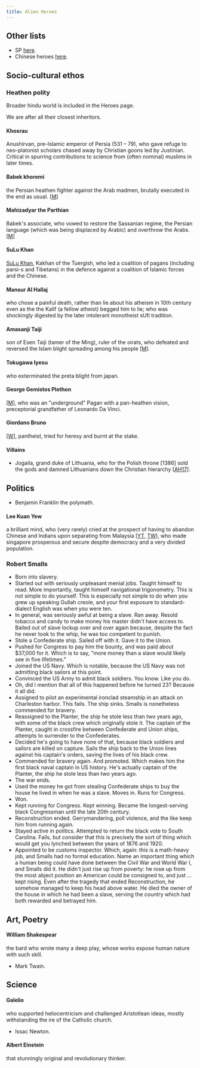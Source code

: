 ```yaml
---
title: Alien Heroes
---
```


## Other lists

- SP [here](https://twitter.com/Rjrasva/status/877839974669860865).
- Chinese heroes [here](../../../../paganology/china/heroes/).

## Socio-cultural ethos

### Heathen polity

Broader hindu world is included in the Heroes page.

We are after all their closest inheritors.  

#### Khosrau
Anushirvan, pre-Islamic emperor of Persia (531 – 79), who gave refuge to neo-platonist scholars chased away by Christian goons led by Justinian. Critical in spurring contributions to science from (often nominal) muslims in later times.
#### Babek khoremi
the Persian heathen fighter against the Arab madmen, brutally executed in the end as usual. \[[M](http://manasataramgini.wordpress.com/2007/07/15/babek-khoremi-and-mahizadyar/)\]
#### Mahizadyar the Parthian
Babek's associate, who vowed to restore the Sassanian regime, the Persian language (which was being displaced by Arabic) and overthrow the Arabs. \[[M](http://manasataramgini.wordpress.com/2007/07/15/babek-khoremi-and-mahizadyar/)\]
#### SuLu Khan
[SuLu Khan](http://manasataramgini.wordpress.com/2006/03/04/su-lu-khans-heroic-struggle-against-the-army-of-islam/), Kakhan of the Tuergish, who led a coalition of pagans (including parsi-s and Tibetans) in the defence against a coalition of Islamic forces and the Chinese.  

#### Mansur Al Hallaj
who chose a  painful death, rather than lie about his atheism in 10th century even as the the Kalif (a fellow atheist) begged him to lie; who was shockingly digested by the later intolerant monotheist sUfi tradition.
#### Amasanji Taiji
son of Esen Taiji (tamer of the Ming), ruler of the oirats, who defeated and reversed the Islam blight spreading among his people \[[M](https://manasataramgini.wordpress.com/2015/01/21/some-notes-on-the-rise-of-oirat-power-and-the-jangar-tuuli/)\].
#### Tokugawa Iyesu
who exterminated the preta blight from japan.
#### George Gemistos Plethon
\[[M](http://manasataramgini.wordpress.com/2013/02/10/the-end-of-the-heathens/)\], who was an "underground" Pagan with a pan-heathen vision, preceptorial grandfather of Leonardo Da Vinci.  

#### Giordano Bruno
\[[W](https://en.wikipedia.org/wiki/Giordano_Bruno)\], pantheist, tried for heresy and burnt at the stake.

#### Villains

- Jogaila, grand duke of Lithuania, who for the Polish throne \[1386\] sold the gods and damned Lithuanians down the Christian hierarchy \[[AH17](https://arithharger.wordpress.com/2017/05/06/the-last-european-pagans-part-ii-resistance/)\].

## Politics

- Benjamin Franklin the polymath.
#### Lee Kuan Yew
a brilliant mind, who (very rarely) cried at the prospect of having to abandon Chinese and Indians upon separating from Malaysia \[[YT](https://www.youtube.com/watch?v=41ND3U_9HgQ), [TW](https://twitter.com/Rjrasva/status/873646954336727043)\], who made singapore prosperous and secure despite democracy and a very divided population.

### Robert Smalls

- Born into slavery.   
- Started out with seriously unpleasant menial jobs. Taught himself to read. More importantly, taught himself navigational trigonometry. This is not simple to do yourself. This is especially not simple to do when you grew up speaking Gullah creole, and your first exposure to standard-dialect English was when you were ten.   
- In general, was seriously awful at being a slave. Ran away. Resold tobacco and candy to make money his master didn't have access to. Bailed out of slave lockup over and over again because, despite the fact he never took to the whip, he was too competent to punish.  
- Stole a Confederate ship. Sailed off with it. Gave it to the Union.  
- Pushed for Congress to pay him the bounty, and was paid about $37,000 for it. Which is to say, "more money than a slave would likely see in five lifetimes."   
- Joined the US Navy. Which is notable, because the US Navy was not admitting black sailors at this point.   
- Convinced the US Army to admit black soldiers. You know. Like you do.  
- Oh, did I mention that all of this happened before he turned 23? Because it all did.  
- Assigned to pilot an experimental ironclad steamship in an attack on Charleston harbor. This fails. The ship sinks. Smalls is nonetheless commended for bravery.  
- Reassigned to the Planter, the ship he stole less than two years ago, with some of the black crew which originally stole it. The captain of the Planter, caught in crossfire between Confederate and Union ships, attempts to surrender to the Confederates.  
- Decided he's going to have none of that, because black soldiers and sailors are killed on capture. Sails the ship back to the Union lines against his captain's orders, saving the lives of his black crew.   
- Commended for bravery again. And promoted. Which makes him the first black naval captain in US history. He's actually captain of the Planter, the ship he stole less than two years ago.   
- The war ends.  
- Used the money he got from stealing Confederate ships to buy the house he lived in when he was a slave. Moves in. Runs for Congress.  
- Won.  
- Kept running for Congress. Kept winning. Became the longest-serving black Congressman until the late 20th century.   
- Reconstruction ended. Gerrymandering, poll violence, and the like keep him from running again.  
- Stayed active in politics. Attempted to return the black vote to South Carolina. Fails, but consider that this is precisely the sort of thing which would get you lynched between the years of 1876 and 1920.  
- Appointed to be customs inspector. Which, again: this is a math-heavy job, and Smalls had no formal education.   Name an important thing which a human being could have done between the Civil War and World War I, and Smalls did it. He didn't just rise up from poverty: he rose up from the most abject position an American could be consigned to, and just ... kept rising. Even after the tragedy that ended Reconstruction, he somehow managed to keep his head above water.   He died the owner of the house in which he had been a slave, serving the country which had both rewarded and betrayed him.


## Art, Poetry

#### William Shakespear
the bard who wrote many a deep play, whose works expose human nature with such skill.
- Mark Twain.

## Science

#### Galelio
who supported heliocentricism and challenged Aristotlean ideas, mostly withstanding the ire of the Catholic church.
- Issac Newton.
#### Albert Einstein
that stunningly original and revolutionary thinker.
